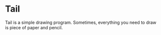 # Tail
Tail is a simple drawing program. Sometimes, everything you need to draw is piece of paper and pencil.

